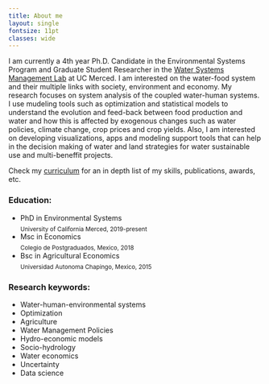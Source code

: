 ```yaml
---
title: About me
layout: single
fontsize: 11pt
classes: wide
---
```



<meta name="viewport" content="width=device-width, initial-scale=1">
<script src="https://kit.fontawesome.com/a076d05399.js" crossorigin="anonymous"></script>



I am currently a 4th year Ph.D. Candidate in the Environmental Systems Program and Graduate Student Researcher in the  <a href="https://www.wsm.ucmerced.edu/">Water Systems Management Lab</a> at UC Merced. I am interested on the water-food system and their multiple links with society, environment and economy. My research focuses on system analysis of the coupled water-human systems. I use mudeling tools such as optimization and statistical models to understand the evolution and feed-back between food production and water and how this is affected by exogenous changes such as water policies, climate change, crop prices and crop yields. Also, I am interested on developing visualizations, apps and modeling support tools that can help in the decision making of water and land strategies for water sustainable use and multi-beneffit projects. 


Check my [curriculum](https://github.com/josemrodriguezf/josemrodriguezf.github.io/raw/master/assets/pdf/Jose_Rodriguez_CV.pdf) for an in depth list of my skills, publications, awards, etc. 


### <b><i class="fas fa-graduation-cap"></i> Education:</b>

- PhD in Environmental Systems<br/><sub>University of California Merced, 2019-present</sub>
- Msc in Economics<br/><sub>Colegio de Postgraduados, Mexico, 2018</sub>
- Bsc in Agricultural Economics<br/><sub>Universidad Autonoma Chapingo, Mexico, 2015</sub>

### <b><i class="fas fa-laptop-code"></i> Research keywords:</b>


- Water-human-environmental systems
- Optimization
- Agriculture 
- Water Management Policies
- Hydro-economic models
- Socio-hydrology 
- Water economics
- Uncertainty
- Data science

<!-- ### <b><i class="fas fa-hiking"></i> Other interests and hobbies:<b>

<!-- - Hiking and running  -->
<!-- - Looking for the best cup of coffee <i class="fas fa-coffee"></i>
- I love dogs! have two pitbull 
- Aquascape  -->


